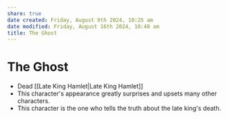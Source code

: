 ```yaml
---
share: true
date created: Friday, August 9th 2024, 10:25 am
date modified: Friday, August 16th 2024, 10:48 am
title: The Ghost
---
```

  
# The Ghost  
  
- Dead [[Late King Hamlet|Late King Hamlet]]  
- This character's appearance greatly surprises and upsets many other characters.  
- This character is the one who tells the truth about the late king's death.